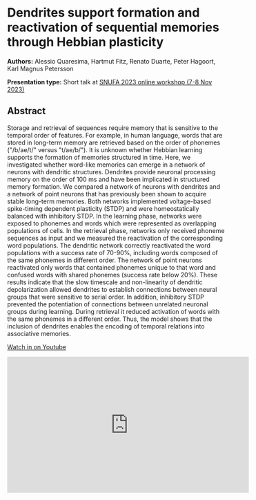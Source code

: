 # Dendrites support formation and reactivation of sequential memories through Hebbian plasticity

**Authors:** Alessio Quaresima, Hartmut Fitz, Renato Duarte, Peter Hagoort, Karl Magnus Petersson

**Presentation type:** Short talk at [SNUFA 2023 online workshop (7-8 Nov 2023)](https://snufa.net/2023)

## Abstract

Storage and retrieval of sequences require memory that is sensitive to the temporal order of features. For example, in human language, words that are stored in long-term memory are retrieved based on the order of phonemes ("/b/ae/t/" versus "t/ae/b/"). It is unknown whether Hebbian learning supports the formation of memories structured in time. Here, we investigated whether word-like memories can emerge in a network of neurons with dendritic structures. Dendrites provide neuronal processing memory on the order of 100 ms and have been implicated in structured memory formation. We compared a network of neurons with dendrites and a network of point neurons that has previously been shown to acquire stable long-term memories. Both networks implemented voltage-based spike-timing dependent plasticity (STDP) and were homeostatically balanced with inhibitory STDP. In the learning phase, networks were exposed to phonemes and words which were represented as overlapping populations of cells. In the retrieval phase, networks only received phoneme sequences as input and we measured the reactivation of the corresponding word populations. The dendritic network correctly reactivated the word populations with a success rate of 70-90%, including words composed of the same phonemes in different order. The network of point neurons reactivated only words that contained phonemes unique to that word and confused words with shared phonemes (success rate below 20%). These results indicate that the slow timescale and non-linearity of dendritic depolarization allowed dendrites to establish connections between neural groups that were sensitive to serial order. In addition, inhibitory STDP prevented the potentiation of connections between unrelated neuronal groups during learning. During retrieval it reduced activation of words with the same phonemes in a different order. Thus, the model shows that the inclusion of dendrites enables the encoding of temporal relations into associative memories.

[Watch in on Youtube](https://youtu.be/xb7I_q2x6rU?si=TAPZ1lY5quK4NJZP)

<iframe width="560" height="315" src="https://www.youtube-nocookie.com/embed/xb7I_q2x6rU?si=TAPZ1lY5quK4NJZP" title="YouTube video player" frameborder="0" allow="accelerometer; autoplay; clipboard-write; encrypted-media; gyroscope; picture-in-picture; web-share" allowfullscreen></iframe>